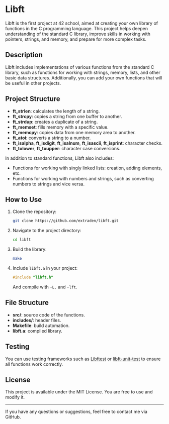 # Libft

Libft is the first project at 42 school, aimed at creating your own library of functions in the C programming language. This project helps deepen understanding of the standard C library, improve skills in working with pointers, strings, and memory, and prepare for more complex tasks.

## Description

Libft includes implementations of various functions from the standard C library, such as functions for working with strings, memory, lists, and other basic data structures. Additionally, you can add your own functions that will be useful in other projects.

## Project Structure

- **ft_strlen**: calculates the length of a string.
- **ft_strcpy**: copies a string from one buffer to another.
- **ft_strdup**: creates a duplicate of a string.
- **ft_memset**: fills memory with a specific value.
- **ft_memcpy**: copies data from one memory area to another.
- **ft_atoi**: converts a string to a number.
- **ft_isalpha**, **ft_isdigit**, **ft_isalnum**, **ft_isascii**, **ft_isprint**: character checks.
- **ft_tolower**, **ft_toupper**: character case conversions.

In addition to standard functions, Libft also includes:

- Functions for working with singly linked lists: creation, adding elements, etc.
- Functions for working with numbers and strings, such as converting numbers to strings and vice versa.

## How to Use

1. Clone the repository:
   ```bash
   git clone https://github.com/extraden/libft.git
   ```
2. Navigate to the project directory:
   ```bash
   cd libft
   ```
3. Build the library:
   ```bash
   make
   ```
4. Include `libft.a` in your project:
   ```c
   #include "libft.h"
   ```
   And compile with `-L.` and `-lft`.

## File Structure

- **src/**: source code of the functions.
- **includes/**: header files.
- **Makefile**: build automation.
- **libft.a**: compiled library.

## Testing

You can use testing frameworks such as [Libftest](https://github.com/jtoty/Libftest) or [libft-unit-test](https://github.com/alelievr/libft-unit-test) to ensure all functions work correctly.

## License

This project is available under the MIT License. You are free to use and modify it.

---

If you have any questions or suggestions, feel free to contact me via GitHub.
